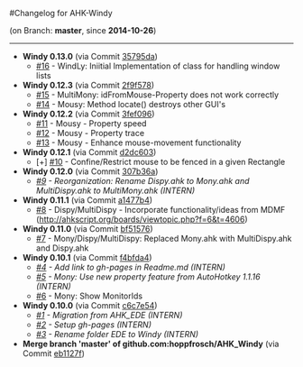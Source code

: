 #Changelog for AHK-Windy

(on Branch: **master**, since **2014-10-26**)

-----------------------------------------------------------------
 * **Windy 0.13.0** (via Commit [35795da](https://github.com/hoppfrosch/AHK_Windy/commit/35795da9bda44dda986765df87ed534eadab10bf))
   * [#16](https://github.com/hoppfrosch/AHK_EDE/issues/16) - WindLy: Iniitial Implementation of class for handling window lists
 * **Windy 0.12.3** (via Commit [2f9f578](https://github.com/hoppfrosch/AHK_Windy/commit/2f9f578272bbc99c1a73a5db045c927b2c98f388))
   * [#15](https://github.com/hoppfrosch/AHK_EDE/issues/15) - MultiMony: idFromMouse-Property does not work correctly
   * [#14](https://github.com/hoppfrosch/AHK_EDE/issues/14) - Mousy: Method locate() destroys other GUI's
 * **Windy 0.12.2** (via Commit [3fef096](https://github.com/hoppfrosch/AHK_Windy/commit/3fef096750cb4c909c78f47c248d687bc11df680))
   * [#11](https://github.com/hoppfrosch/AHK_EDE/issues/11) - Mousy - Property speed
   * [#12](https://github.com/hoppfrosch/AHK_EDE/issues/12) - Mousy - Property trace
   * [#13](https://github.com/hoppfrosch/AHK_EDE/issues/13) - Mousy - Enhance mouse-movement functionality
 * **Windy 0.12.1** (via Commit [d2dc603](https://github.com/hoppfrosch/AHK_Windy/commit/d2dc603219982bdda26fbc8835fef1fba54d851f))
   * [+] [#10](https://github.com/hoppfrosch/AHK_EDE/issues/10) - Confine/Restrict mouse to be fenced in a given Rectangle
 * **Windy 0.12.0** (via Commit [307b36a](https://github.com/hoppfrosch/AHK_Windy/commit/307b36ab259e09e65d270b49d73a220c14943cee))
   * *[#9](https://github.com/hoppfrosch/AHK_EDE/issues/9) - Reorganization: Rename Dispy.ahk to Mony.ahk and MultiDispy.ahk to MultiMony.ahk (INTERN)*
 * **Windy 0.11.1** (via Commit [a1477b4](https://github.com/hoppfrosch/AHK_Windy/commit/a1477b4b6f73d13aefe3f6f8a1fbc23f749d9f42))
   * [#8](https://github.com/hoppfrosch/AHK_EDE/issues/8) - Dispy/MultiDispy - Incorporate functionality/ideas from MDMF (http://ahkscript.org/boards/viewtopic.php?f=6&t=4606)
 * **Windy 0.11.0** (via Commit [bf51576](https://github.com/hoppfrosch/AHK_Windy/commit/bf51576e472bf281eead7ad4d874cbb89f58a72e))
   * [#7](https://github.com/hoppfrosch/AHK_EDE/issues/7) - Mony/Dispy/MultiDispy: Replaced Mony.ahk with MultiDispy.ahk and Dispy.ahk
 * **Windy 0.10.1** (via Commit [f4bfda4](https://github.com/hoppfrosch/AHK_Windy/commit/f4bfda498d64f02496e0020cdcb74ab3835f8c85))
   * *[#4](https://github.com/hoppfrosch/AHK_EDE/issues/4) - Add link to gh-pages in Readme.md (INTERN)*
   * *[#5](https://github.com/hoppfrosch/AHK_EDE/issues/5) - Mony: Use new property feature from AutoHotkey 1.1.16 (INTERN)*
   * [#6](https://github.com/hoppfrosch/AHK_EDE/issues/6) - Mony: Show MonitorIds
 * **Windy 0.10.0** (via Commit [c6c7e54](https://github.com/hoppfrosch/AHK_Windy/commit/c6c7e54eb32a91883fbb31bfd083abd0c263da7a))
   * *[#1](https://github.com/hoppfrosch/AHK_EDE/issues/1) - Migration from AHK_EDE (INTERN)*
   * *[#2](https://github.com/hoppfrosch/AHK_EDE/issues/2) - Setup gh-pages (INTERN)*
   * *[#3](https://github.com/hoppfrosch/AHK_EDE/issues/3) - Rename folder EDE to Windy (INTERN)*
 * **Merge branch 'master' of github.com:hoppfrosch/AHK_Windy** (via Commit [eb1127f](https://github.com/hoppfrosch/AHK_Windy/commit/eb1127f8634a05cde68a802843113a95fda86784))

